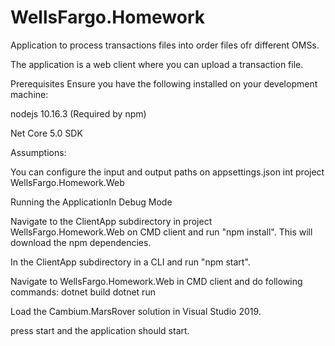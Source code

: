 # WellsFargo.Homework
 
Application to process transactions files into order files ofr different OMSs.

The application is a web client where you can upload a transaction file.

Prerequisites Ensure you have the following installed on your development machine:

nodejs 10.16.3 (Required by npm)

Net Core 5.0 SDK

Assumptions:

You can configure the input and output paths on appsettings.json int project  WellsFargo.Homework.Web

Running the ApplicationIn Debug Mode

Navigate to the ClientApp subdirectory in project WellsFargo.Homework.Web on CMD client and run "npm install". This will download the npm dependencies.

In the ClientApp subdirectory in a CLI and run "npm start".

Navigate to WellsFargo.Homework.Web in CMD client and do following commands:
dotnet build
dotnet run

Load the Cambium.MarsRover solution in Visual Studio 2019.

press start and the application should start.
